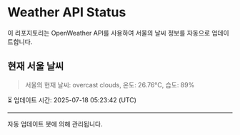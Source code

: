 
# Weather API Status

이 리포지토리는 OpenWeather API를 사용하여 서울의 날씨 정보를 자동으로 업데이트합니다.

## 현재 서울 날씨
> 서울의 현재 날씨: overcast clouds, 온도: 26.76°C, 습도: 89%

⏳ 업데이트 시간: 2025-07-18 05:23:42 (UTC)

---
자동 업데이트 봇에 의해 관리됩니다.
